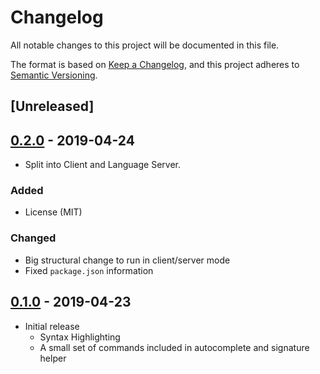 # Changelog
All notable changes to this project will be documented in this file.

The format is based on [Keep a Changelog](https://keepachangelog.com/en/1.0.0/),
and this project adheres to [Semantic Versioning](https://semver.org/spec/v2.0.0.html).

## [Unreleased]

## [0.2.0] - 2019-04-24
- Split into Client and Language Server.

### Added
- License (MIT)

### Changed
- Big structural change to run in client/server mode
- Fixed `package.json` information

## [0.1.0] - 2019-04-23
- Initial release
    * Syntax Highlighting
    * A small set of commands included in autocomplete and signature helper

[0.2.0]: https://github.com/guilherme-gm/vscode-herc-lang-support/compare/v0.1.0...v0.2.0
[0.1.0]: https://github.com/guilherme-gm/vscode-herc-lang-support/releases/tag/v0.1.0
